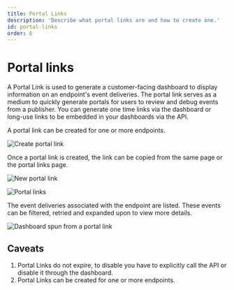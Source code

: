 ```yaml
---
title: Portal Links
description: 'Describe what portal links are and how to create one.'
id: portal-links
order: 6
---
```


# Portal links

A Portal Link is used to generate a customer-facing dashboard to display information on an endpoint's event deliveries. The portal link serves as a medium to quickly generate portals for users to review and debug events from a publisher. You can generate one time links via the dashboard or long-use links to be embedded in your dashboards via the API.

A portal link can be created for one or more endpoints.

![Create portal link](/docs-assets/create-portal-link.png)

Once a portal link is created, the link can be copied from the same page or the portal links page.

![New portal link](/docs-assets/new-portal-link.png)

![Portal links](/docs-assets/portal-link.png)

The event deliveries associated with the endpoint are listed. These events can be filtered, retried and expanded upon to view more details.

![Dashboard spun from a portal link](/docs-assets/portal-event-deliveries.png)

## Caveats

1. Portal Links do not expire, to disable you have to explicitly call the API or disable it through the dashboard.
2. Portal Links can be created for one or more endpoints.
